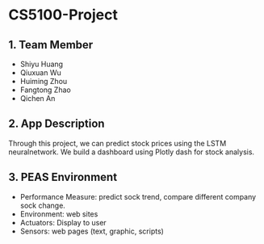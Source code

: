 # CS5100-Project

## 1. Team Member
- Shiyu Huang
- Qiuxuan Wu
- Huiming  Zhou
- Fangtong Zhao
- Qichen An
 
 
 
## 2. App Description
Through this project, we can predict stock prices using the LSTM neuralnetwork. 
We build a dashboard using Plotly dash for stock analysis.


## 3. PEAS Environment
- Performance Measure: predict sock trend, compare different company sock change.
- Environment: web sites
- Actuators: Display to user
- Sensors: web pages (text, graphic, scripts)
